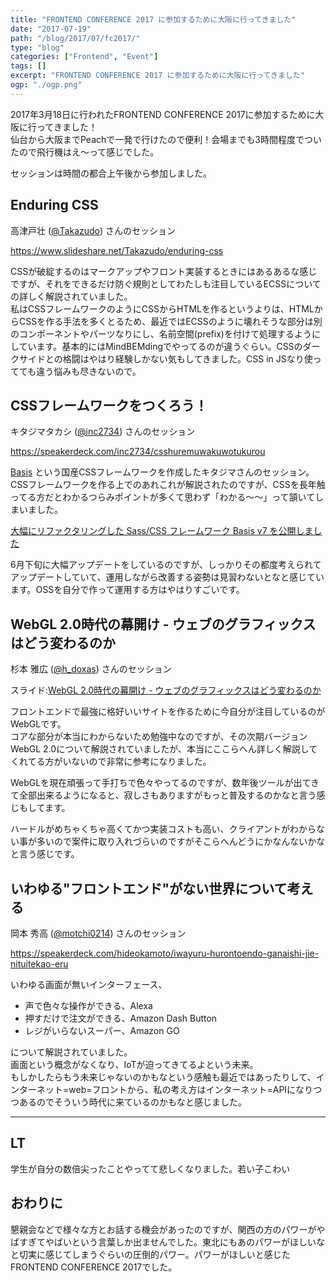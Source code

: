```yaml
---
title: "FRONTEND CONFERENCE 2017 に参加するために大阪に行ってきました"
date: "2017-07-19"
path: "/blog/2017/07/fc2017/"
type: "blog"
categories: ["Frontend", "Event"]
tags: []
excerpt: "FRONTEND CONFERENCE 2017 に参加するために大阪に行ってきました"
ogp: "./ogp.png"
---
```


2017年3月18日に行われたFRONTEND CONFERENCE 2017に参加するために大阪に行ってきました！  
仙台から大阪までPeachで一発で行けたので便利！会場までも3時間程度でついたので飛行機はえ〜って感じでした。

セッションは時間の都合上午後から参加しました。

## Enduring CSS

高津戸壮 ([@Takazudo](https://twitter.com/Takazudo)) さんのセッション

https://www.slideshare.net/Takazudo/enduring-css

CSSが破綻するのはマークアップやフロント実装するときにはあるあるな感じですが、それをできるだけ防ぐ規則としてわたしも注目しているECSSについての詳しく解説されていました。  
私はCSSフレームワークのようにCSSからHTMLを作るというよりは、HTMLからCSSを作る手法を多くとるため、最近ではECSSのように壊れそうな部分は別のコンポーネントやパーツなりにし、名前空間(prefix)を付けて処理するようにしています。基本的にはMindBEMdingでやってるのが違うぐらい。CSSのダークサイドとの格闘はやはり経験しかない気もしてきました。CSS in JSなり使ってても違う悩みも尽きないので。

## CSSフレームワークをつくろう！

キタジマタカシ ([@inc2734](https://twitter.com/inc2734)) さんのセッション

https://speakerdeck.com/inc2734/csshuremuwakuwotukurou

[Basis](https://sass-basis.github.io/) という国産CSSフレームワークを作成したキタジマさんのセッション。  
CSSフレームワークを作る上でのあれこれが解説されたのですが、CSSを長年触ってる方だとわかるつらみポイントが多くて思わず「わかる〜〜」って頷いてしまいました。  

[大幅にリファクタリングした Sass/CSS フレームワーク Basis v7 を公開しました](https://2inc.org/blog/2017/06/28/5736/)

6月下旬に大幅アップデートをしているのですが、しっかりその都度考えられてアップデートしていて、運用しながら改善する姿勢は見習わないとなと感じています。OSSを自分で作って運用する方はやはりすごいです。

## WebGL 2.0時代の幕開け - ウェブのグラフィックスはどう変わるのか

杉本 雅広 ([@h_doxas](https://twitter.com/h_doxas)) さんのセッション

スライド:[WebGL 2.0時代の幕開け - ウェブのグラフィックスはどう変わるのか](https://doxas.org/slide/frontkansai2017/)

フロントエンドで最強に格好いいサイトを作るために今自分が注目しているのがWebGLです。  
コアな部分が本当にわからないため勉強中なのですが、その次期バージョンWebGL 2.0について解説されていましたが、本当にここらへん詳しく解説してくれてる方がいないので非常に参考になりました。

WebGLを現在頑張って手打ちで色々やってるのですが、数年後ツールが出てきて全部出来るようになると、寂しさもありますがもっと普及するのかなと言う感じもしてます。

ハードルがめちゃくちゃ高くてかつ実装コストも高い、クライアントがわからない事が多いので案件に取り入れづらいのですがそこらへんどうにかなんないかなと言う感じです。


## いわゆる"フロントエンド"がない世界について考える

岡本 秀高 ([@motchi0214](https://twitter.com/motchi0214)) さんのセッション

https://speakerdeck.com/hideokamoto/iwayuru-hurontoendo-ganaishi-jie-nituitekao-eru

いわゆる画面が無いインターフェース、

- 声で色々な操作ができる、Alexa
- 押すだけで注文ができる、Amazon Dash Button
- レジがいらないスーパー、Amazon GO

について解説されていました。  
画面という概念がなくなり、IoTが迫ってきてるよという未来。  
もしかしたらもう未来じゃないのかもなという感触も最近ではあったりして、インターネット=web=フロントから、私の考え方はインターネット=APIになりつつあるのでそういう時代に来ているのかもなと感じました。

---

## LT

学生が自分の数倍尖ったことやってて悲しくなりました。若い子こわい

## おわりに

懇親会などで様々な方とお話する機会があったのですが、関西の方のパワーがやばすぎてやばいという言葉しか出ませんでした。東北にもあのパワーがほしいなと切実に感じてしまうぐらいの圧倒的パワー。パワーがほしいと感じたFRONTEND CONFERENCE 2017でした。
